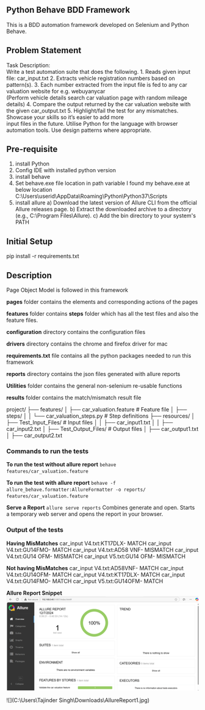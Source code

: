 ## **Python Behave BDD Framework**

This is a BDD automation framework developed on Selenium and Python Behave.

## **Problem Statement**

Task Description:  
Write a test automation suite that does the following.
1.
Reads given input file: car_input.txt
2.
Extracts vehicle registration numbers based on pattern(s).
3.
Each number extracted from the input file is fed to any car valuation website for e.g.
webuyanycar  
(Perform vehicle details search car valuation page with random mileage details)
4.
Compare the output returned by the car valuation website with the given car_output.txt
5.
Highlight/fail the test for any mismatches. Showcase your skills so it’s easier to add more  
input files in the future. Utilise Python for the language with browser automation tools. Use
design patterns where appropriate.

## **Pre-requisite**

1. install Python
2. Config IDE with installed python version
3. install behave
4. Set behave.exe file location in path variable I found my behave.exe at below location C:\Users\userid\AppData\Roaming\Python\Python37\Scripts
5. install allure
   a) Download the latest version of Allure CLI from the official Allure releases page.
   b) Extract the downloaded archive to a directory (e.g., C:\Program Files\Allure).
   c) Add the bin directory to your system's PATH

## **Initial Setup**
pip install -r requirements.txt


## **Description**

Page Object Model is followed in this framework

**pages** folder contains the elements and corresponding actions of the pages

**features** folder contains **steps** folder which has all the test files and also the feature files.

**configuration** directory contains the configuration files

**drivers** directory contains the chrome and firefox driver for mac

**requirements.txt** file contains all the python packages needed to run this framework

**reports** directory contains the json files generated with allure reports

**Utilities** folder contains the general non-selenium re-usable functions 

**results** folder contains the match/mismatch result file 

project/
├── features/
│   ├── car_valuation.feature  # Feature file
│   ├── steps/
│   │   └── car_valuation_steps.py  # Step definitions
├── resources/
│   ├── Test_Input_Files/  # Input files
│   │   ├── car_input1.txt
│   │   ├── car_input2.txt
│   ├── Test_Output_Files/ # Output files
│       ├── car_output1.txt
│       ├── car_output2.txt


### **Commands to run the tests**

**To run the test without allure report** 
`behave features/car_valuation.feature`

**To run the test with allure report**
`behave -f allure_behave.formatter:AllureFormatter -o reports/ features/car_valuation.feature`

**Serve a Report**
`allure serve reports`
Combines generate and open. Starts a temporary web server and opens the report in your browser.

### **Output of the tests**

**Having MisMatches**
car_input V4.txt:KT17DLX- MATCH
car_input V4.txt:GU14FMO- MATCH
car_input V4.txt:AD58 VNF- MISMATCH
car_input V4.txt:GU14 OFM- MISMATCH
car_input V5.txt:GU14 OFM- MISMATCH

**Not having MisMatches**
car_input V4.txt:AD58VNF- MATCH
car_input V4.txt:GU14OFM- MATCH
car_input V4.txt:KT17DLX- MATCH
car_input V4.txt:GU14FMO- MATCH
car_input V5.txt:GU14OFM- MATCH

**Allure Report Snippet**
![img.png](img.png)

![](C:\Users\Tajinder Singh\Downloads\AllureReport1.jpg)